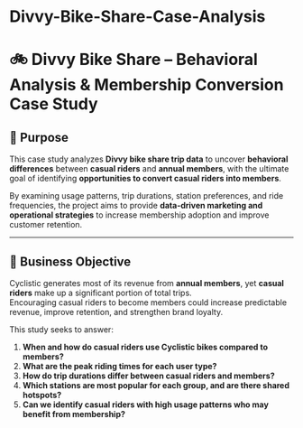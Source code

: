 # Divvy-Bike-Share-Case-Analysis
# 🚲 Divvy Bike Share – Behavioral Analysis & Membership Conversion Case Study

## 📌 Purpose
This case study analyzes **Divvy bike share trip data** to uncover **behavioral differences** between **casual riders** and **annual members**, with the ultimate goal of identifying **opportunities to convert casual riders into members**.

By examining usage patterns, trip durations, station preferences, and ride frequencies, the project aims to provide **data-driven marketing and operational strategies** to increase membership adoption and improve customer retention.

---

## 🎯 Business Objective
Cyclistic generates most of its revenue from **annual members**, yet **casual riders** make up a significant portion of total trips.  
Encouraging casual riders to become members could increase predictable revenue, improve retention, and strengthen brand loyalty.

This study seeks to answer:
1. **When and how do casual riders use Cyclistic bikes compared to members?**
2. **What are the peak riding times for each user type?**
3. **How do trip durations differ between casual riders and members?**
4. **Which stations are most popular for each group, and are there shared hotspots?**
5. **Can we identify casual riders with high usage patterns who may benefit from membership?**
